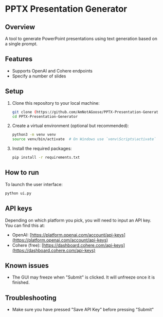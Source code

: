 # PPTX Presentation Generator
## Overview

A tool to generate PowerPoint presentations using text generation based on a single prompt.

## Features
- Supports OpenAI and Cohere endpoints
- Specify a number of slides

## Setup

1. Clone this repository to your local machine:
   ```bash
   git clone (https://github.com/AmNotAGoose/PPTX-Presentation-Generator)
   cd PPTX-Presentation-Generator
   ```

2. Create a virtual environment (optional but recommended):
   ```bash
   python3 -m venv venv
   source venv/bin/activate  # On Windows use `venv\Scripts\activate`
   ```

3. Install the required packages:
   ```bash
   pip install -r requirements.txt
   ```

## How to run

To launch the user interface:
```bash
python ui.py
```

## API keys

Depending on which platform you pick, you will need to input an API key. You can find this at:
- OpenAI: [https://platform.openai.com/account/api-keys](https://platform.openai.com/account/api-keys)
- Cohere (free): [https://dashboard.cohere.com/api-keys](https://dashboard.cohere.com/api-keys)

## Known issues

- The GUI may freeze when "Submit" is clicked. It will unfreeze once it is finished.

## Troubleshooting

- Make sure you have pressed "Save API Key" before pressing "Submit" 
